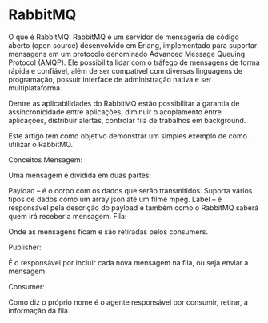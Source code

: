 # RabbitMQ

O que é RabbitMQ:
RabbitMQ é um servidor de mensageria de código aberto (open source) desenvolvido em Erlang, implementado para suportar mensagens em um protocolo denominado Advanced Message Queuing Protocol (AMQP). Ele possibilita lidar com o tráfego de mensagens de forma rápida e confiável, além de ser compatível com diversas linguagens de programação, possuir interface de administração nativa e ser multiplataforma.

Dentre as aplicabilidades do RabbitMQ estão possibilitar a garantia de assincronicidade entre aplicações, diminuir o acoplamento entre aplicações, distribuir alertas, controlar fila de trabalhos em background.

Este artigo tem como objetivo demonstrar um simples exemplo de como utilizar o RabbitMQ.

Conceitos
Mensagem:

Uma mensagem é dividida em duas partes:

Payload – é o corpo com os dados que serão transmitidos. Suporta vários tipos de dados como um array json até um filme mpeg.
Label – é responsável pela descrição do payload e também como o RabbitMQ saberá quem irá receber a mensagem.
Fila:



Onde as mensagens ficam e são retiradas pelos consumers.

Publisher:



É o responsável por incluir cada nova mensagem na fila, ou seja enviar a mensagem.

Consumer:



Como diz o próprio nome é o agente responsável por consumir, retirar, a informação da fila.
